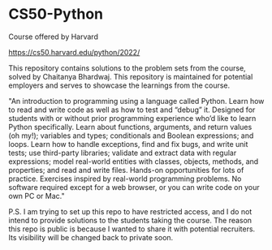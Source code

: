 # CS50-Python

Course offered by Harvard

https://cs50.harvard.edu/python/2022/



This repository contains solutions to the problem sets from the course, solved by Chaitanya Bhardwaj. This repository is maintained for potential employers and serves to showcase the learnings from the course.



"An introduction to programming using a language called Python. Learn how to read and write code as well as how to test and “debug” it. Designed for students with or without prior programming experience who’d like to learn Python specifically. Learn about functions, arguments, and return values (oh my!); variables and types; conditionals and Boolean expressions; and loops. Learn how to handle exceptions, find and fix bugs, and write unit tests; use third-party libraries; validate and extract data with regular expressions; model real-world entities with
classes, objects, methods, and properties; and read and write files.
Hands-on opportunities for lots of practice. Exercises inspired by
real-world programming problems. No software required except for a web browser, or you can write code on your own PC or Mac."


P.S. I am trying to set up this repo to have restricted access, and I do not intend to provide solutions to the students taking the course.
The reason this repo is public is because I wanted to share it with potential recruiters. Its visibility will be changed back to private soon.
